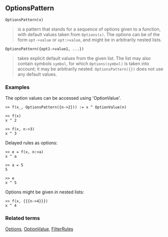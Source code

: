 ## OptionsPattern

```
OptionsPattern(x)
```

> is a pattern that stands for a sequence of options given to a function, with default values taken from `Options(x)`. The options can be of the form `opt->value` or `opt:>value`, and might be in arbitrarily nested lists.

```
OptionsPattern({opt1->value1, ...})
```

> takes explicit default values from the given list. The list may also contain symbols `symbol`, for which `Options(symbol)` is  taken into account; it may be arbitrarily nested. `OptionsPattern({})` does not use any default values.

### Examples

The option values can be accessed using 'OptionValue'.

```
>> f(x_, OptionsPattern({n->2})) := x ^ OptionValue(n)

>> f(x)
x ^ 2

>> f(x, n->3)
x ^ 3
```

Delayed rules as options:

```
>> e = f(x, n:>a)
x ^ a

>> a = 5
5

>> e
x ^ 5
```

Options might be given in nested lists:

```
>> f(x, {{{n->4}}})
x ^ 4
```

### Related terms 
[Options](Options.md), [OptionValue](OptionValue.md), [FilterRules](FilterRules.md)




 
